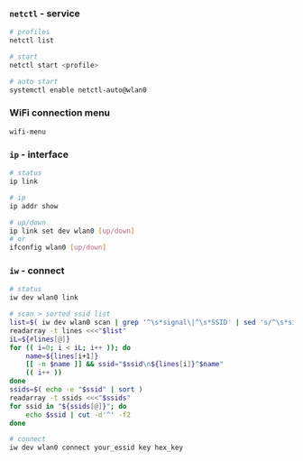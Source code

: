 ### `netctl` - service
```sh
# profiles
netctl list

# start
netctl start <profile>

# auto start
systemctl enable netctl-auto@wlan0
```

### WiFi connection menu
`wifi-menu`

### `ip` - interface
```sh
# status
ip link

# ip
ip addr show

# up/down
ip link set dev wlan0 [up/down]
# or
ifconfig wlan0 [up/down]
```

### `iw` - connect
```sh
# status
iw dev wlan0 link

# scan > sorted ssid list
list=$( iw dev wlan0 scan | grep '^\s*signal\|^\s*SSID' | sed 's/^\s*signal: \|^\s*SSID: //' )
readarray -t lines <<<"$list"
iL=${#lines[@]}
for (( i=0; i < iL; i++ )); do
    name=${lines[i+1]}
    [[ -n $name ]] && ssid="$ssid\n${lines[i]}^$name"
    (( i++ ))
done
ssids=$( echo -e "$ssid" | sort )
readarray -t ssids <<<"$ssids"
for ssid in "${ssids[@]}"; do
	echo $ssid | cut -d'^' -f2
done

# connect
iw dev wlan0 connect your_essid key hex_key
```
